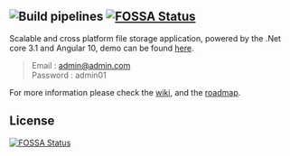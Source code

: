 ![Build pipelines](https://github.com/veteran1/XtraUpload/workflows/Build%20pipelines/badge.svg)
[![FOSSA Status](https://app.fossa.com/api/projects/git%2Bgithub.com%2F7amou3%2FXtraUpload.svg?type=shield)](https://app.fossa.com/projects/git%2Bgithub.com%2F7amou3%2FXtraUpload?ref=badge_shield)
---
Scalable and cross platform file storage application, powered by the .Net core 3.1 and Angular 10, demo can be found [here](http://xtraupload.soft-valley.net/).  
  > Email : admin@admin.com  
  > Password : admin01  

For more information please check the [wiki](https://github.com/7amou3/XtraUpload/wiki), and the [roadmap](https://github.com/users/7amou3/projects/1).


## License
[![FOSSA Status](https://app.fossa.com/api/projects/git%2Bgithub.com%2F7amou3%2FXtraUpload.svg?type=large)](https://app.fossa.com/projects/git%2Bgithub.com%2F7amou3%2FXtraUpload?ref=badge_large)